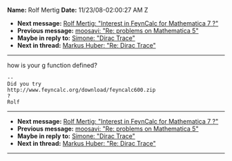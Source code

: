 **Name:** Rolf Mertig
**Date:** 11/23/08-02:00:27 AM Z

  - **Next message:** [Rolf Mertig: "Interest in FeynCalc for
    Mathematica 7 ?"](0518.html)
  - **Previous message:** [moosavi: "Re: problems on Mathematica
    5"](0516.html)
  - **Maybe in reply to:** [Simone: "Dirac Trace"](0515.html)
  - **Next in thread:** [Markus Huber: "Re: Dirac Trace"](0520.html)

-----

how is your g function defined?  

    --
    Did you try 
    http://www.feyncalc.org/download/feyncalc600.zip
    ?
    Rolf

-----

  - **Next message:** [Rolf Mertig: "Interest in FeynCalc for
    Mathematica 7 ?"](0518.html)
  - **Previous message:** [moosavi: "Re: problems on Mathematica
    5"](0516.html)
  - **Maybe in reply to:** [Simone: "Dirac Trace"](0515.html)
  - **Next in thread:** [Markus Huber: "Re: Dirac Trace"](0520.html)

-----

